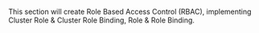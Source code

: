 This section will create Role Based Access Control (RBAC), implementing Cluster Role & Cluster Role Binding, Role & Role Binding.